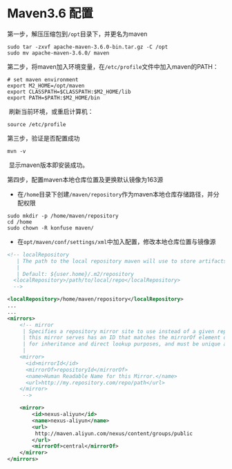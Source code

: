 # Maven3.6 配置

第一步，解压压缩包到`/opt`目录下，并更名为maven

```shell
sudo tar -zxvf apache-maven-3.6.0-bin.tar.gz -C /opt
sudo mv apache-maven-3.6.0/ maven
```

第二步，将maven加入环境变量，在`/etc/profile`文件中加入maven的PATH：

```shell
# set maven environment
export M2_HOME=/opt/maven
export CLASSPATH=$CLASSPATH:$M2_HOME/lib
export PATH=$PATH:$M2_HOME/bin
```

​	刷新当前环境，或重启计算机：

```shell
source /etc/profile
```

第三步，验证是否配置成功

```shell
mvn -v
```

​	显示maven版本即安装成功。

第四步，配置maven本地仓库位置及更换默认镜像为163源

- 在`/home`目录下创建`/maven/repository`作为maven本地仓库存储路径，并分配权限

```shell
sudo mkdir -p /home/maven/repository
cd /home
sudo chown -R konfuse maven/
```

- 在`opt/maven/conf/settings/xml`中加入配置，修改本地仓库位置与镜像源

```xml
<!-- localRepository
   | The path to the local repository maven will use to store artifacts.
   |
   | Default: ${user.home}/.m2/repository
  <localRepository>/path/to/local/repo</localRepository>
  -->

<localRepository>/home/maven/repository</localRepository>
...
...
<mirrors>
    <!-- mirror
     | Specifies a repository mirror site to use instead of a given repository. The repository that
     | this mirror serves has an ID that matches the mirrorOf element of this mirror. IDs are used
     | for inheritance and direct lookup purposes, and must be unique across the set of mirrors.
     |
    <mirror>
      <id>mirrorId</id>
      <mirrorOf>repositoryId</mirrorOf>
      <name>Human Readable Name for this Mirror.</name>
      <url>http://my.repository.com/repo/path</url>
    </mirror>
     -->

    <mirror>
        <id>nexus-aliyun</id>
        <name>nexus-aliyun</name>
        <url>
         http://maven.aliyun.com/nexus/content/groups/public
        </url>
        <mirrorOf>central</mirrorOf>
    </mirror>
</mirrors>

```